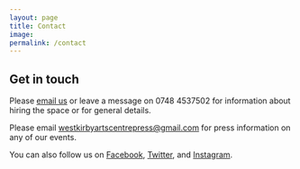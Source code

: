 ```yaml
---
layout: page
title: Contact
image:
permalink: /contact
---
```


## Get in touch

Please [email us](hello@westkirbyartscentre.org.uk) or leave a message on <tel>0748 4537502</tel> for information about hiring the space or for general details.

Please email [westkirbyartscentrepress@gmail.com](westkirbyartscentrepress@gmail.com) for press information on any of our events.

You can also follow us on [Facebook](https://www.facebook.com/pg/WirralArtsCentre), [Twitter](https://twitter.com/WKArtsC), and [Instagram](http://www.instagram.com/westkirbyarts).
